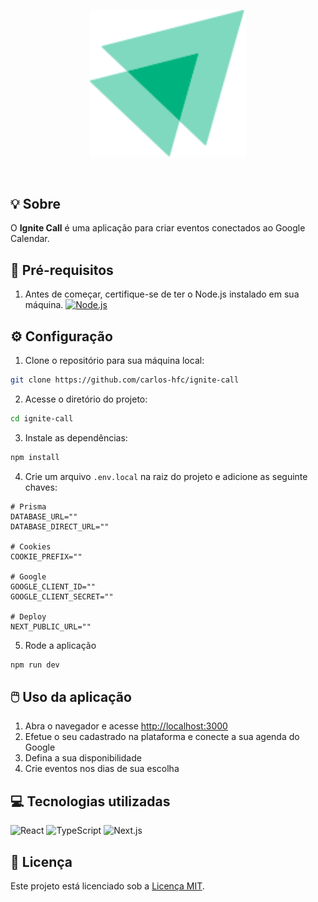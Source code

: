 <p align="center">
  <img src="./public/favicon.svg" width="250" /> 
</p>

<br/>

## :bulb: Sobre

O **Ignite Call** é uma aplicação para criar eventos conectados ao Google Calendar.

## :page_with_curl: Pré-requisitos

1. Antes de começar, certifique-se de ter o Node.js instalado em sua máquina. 
    <a href="https://nodejs.org">
      <img width="30" src="https://user-images.githubusercontent.com/25181517/183568594-85e280a7-0d7e-4d1a-9028-c8c2209e073c.png" alt="Node.js" title="Node.js"/>
    </a>

## :gear: Configuração

1. Clone o repositório para sua máquina local:

```bash
git clone https://github.com/carlos-hfc/ignite-call
```

2. Acesse o diretório do projeto:

```bash
cd ignite-call
```

3. Instale as dependências:

```bash
npm install
```

4. Crie um arquivo `.env.local` na raiz do projeto e adicione as seguinte chaves:

```env
# Prisma
DATABASE_URL=""
DATABASE_DIRECT_URL=""

# Cookies
COOKIE_PREFIX=""

# Google
GOOGLE_CLIENT_ID=""
GOOGLE_CLIENT_SECRET=""

# Deploy
NEXT_PUBLIC_URL=""
```

5. Rode a aplicação

```bash
npm run dev
```

## :computer_mouse: Uso da aplicação

1. Abra o navegador e acesse [http://localhost:3000](http://localhost:3000)
2. Efetue o seu cadastrado na plataforma e conecte a sua agenda do Google
3. Defina a sua disponibilidade
4. Crie eventos nos dias de sua escolha


## :computer: Tecnologias utilizadas

<p float="left">
  <img width="50" src="https://user-images.githubusercontent.com/25181517/183897015-94a058a6-b86e-4e42-a37f-bf92061753e5.png" alt="React" title="React"/>
  <img width="50" src="https://user-images.githubusercontent.com/25181517/183890598-19a0ac2d-e88a-4005-a8df-1ee36782fde1.png" alt="TypeScript" title="TypeScript"/>
  <img width="50" src="https://github.com/marwin1991/profile-technology-icons/assets/136815194/5f8c622c-c217-4649-b0a9-7e0ee24bd704" alt="Next.js" title="Next.js"/>
</p>

## :page_facing_up: Licença

Este projeto está licenciado sob a [Licença MIT](LICENSE).